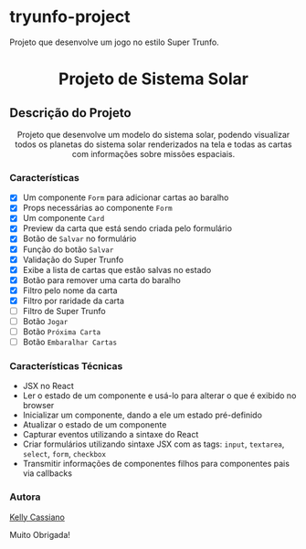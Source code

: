 # tryunfo-project
Projeto que desenvolve um jogo no estilo Super Trunfo.
<h1 align="center">Projeto de Sistema Solar</h1>

## Descrição do Projeto

<p align="center">Projeto que desenvolve um modelo do sistema solar, podendo visualizar todos os planetas do sistema solar renderizados na tela e
todas as cartas com informações sobre missões espaciais.</p>

### Características

- [x] Um componente `Form` para adicionar cartas ao baralho
- [x] Props necessárias ao componente `Form`
- [x] Um componente `Card`
- [x] Preview da carta que está sendo criada pelo formulário
- [x] Botão de `Salvar` no formulário
- [x] Função do botão `Salvar`
- [x] Validação do Super Trunfo
- [x] Exibe a lista de cartas que estão salvas no estado
- [x] Botão para remover uma carta do baralho
- [x] Filtro pelo nome da carta
- [x] Filtro por raridade da carta
- [ ] Filtro de Super Trunfo
- [ ] Botão `Jogar`
- [ ] Botão `Próxima Carta`
- [ ] Botão `Embaralhar Cartas`

### Características Técnicas
- JSX no React
- Ler o estado de um componente e usá-lo para alterar o que é exibido no browser
- Inicializar um componente, dando a ele um estado pré-definido
- Atualizar o estado de um componente
- Capturar eventos utilizando a sintaxe do React
- Criar formulários utilizando sintaxe JSX com as tags: `input`, `textarea`, `select`, `form`, `checkbox`
- Transmitir informações de componentes filhos para componentes pais via callbacks

### Autora

[Kelly Cassiano](https://github.com/KeuCassie)

Muito Obrigada!
